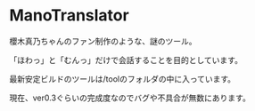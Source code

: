 # ManoTranslator

櫻木真乃ちゃんのファン制作のような、謎のツール。

「ほわっ」と「むんっ」だけで会話することを目的としています。

最新安定ビルドのツールは/toolのフォルダの中に入っています。

現在、ver0.3ぐらいの完成度なのでバグや不具合が無数にあります。